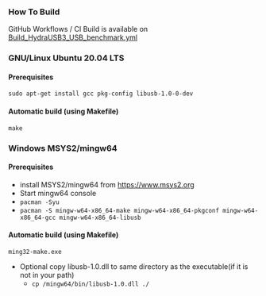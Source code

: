 ### How To Build

GitHub Workflows / CI Build is available on [Build_HydraUSB3_USB_benchmark.yml](https://github.com/hydrausb3/hydrausb3_host/blob/main/.github/workflows/Build_HydraUSB3_USB_benchmark.yml)

###  GNU/Linux Ubuntu 20.04 LTS
#### Prerequisites
`sudo apt-get install gcc pkg-config libusb-1.0-0-dev`
#### Automatic build (using Makefile) 
`make`

### Windows MSYS2/mingw64
#### Prerequisites
- install MSYS2/mingw64 from https://www.msys2.org
- Start mingw64 console
- `pacman -Syu`
- `pacman -S mingw-w64-x86_64-make mingw-w64-x86_64-pkgconf mingw-w64-x86_64-gcc mingw-w64-x86_64-libusb`
#### Automatic build (using Makefile)
`ming32-make.exe`
- Optional copy libusb-1.0.dll to same directory as the executable(if it is not in your path)
  - `cp /mingw64/bin/libusb-1.0.dll ./`
